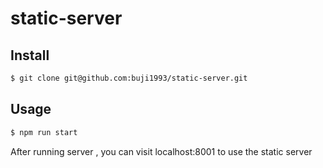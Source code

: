 # static-server

## Install
```bash
$ git clone git@github.com:buji1993/static-server.git
```

## Usage
```bash
$ npm run start
```

After running server , you can visit localhost:8001 to use the static server